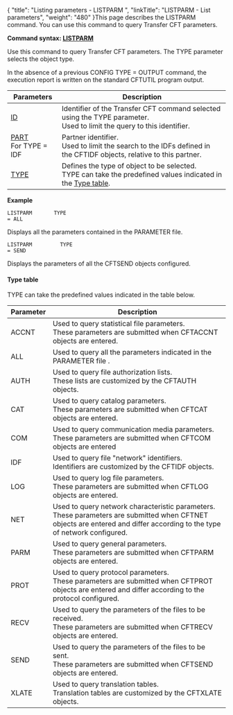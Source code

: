 {
    "title": "Listing parameters - LISTPARM ",
    "linkTitle": "LISTPARM - List parameters",
    "weight": "480"
}This page describes the LISTPARM command. You can use this command
to query Transfer CFT parameters.

****Command syntax: [LISTPARM](../../../command_summary#LISTPARM)****

Use this command to query Transfer CFT parameters. The TYPE parameter selects the object type.

In the absence of a previous CONFIG TYPE = OUTPUT command,
the execution report is written on the standard CFTUTIL program output.


| Parameters  | Description  |
| --- | --- |
| <a href="../../../command_summary/parameter_intro/id">ID</a>  | Identifier of the Transfer CFT command selected using the TYPE parameter.<br/> Used to limit the query to this identifier. |
| <a href="../../../command_summary/parameter_intro/part">PART</a> <br/> For TYPE = IDF | Partner identifier.<br/> Used to limit the search to the IDFs defined in the CFTIDF objects, relative to this partner. |
| <a href="../../../command_summary/parameter_intro/type">TYPE</a> | Defines the type of object to be selected.<br/> TYPE can take the predefined values indicated in the <a href="#Type_table">Type table</a>. |


****Example****

```
LISTPARM       TYPE
= ALL
```

Displays all the parameters contained in the PARAMETER file.

```
LISTPARM         TYPE
= SEND
```

Displays the parameters of all the CFTSEND objects configured.

<span id="Type_table"></span>

#### Type table

TYPE can take the predefined values indicated in the table below.


| Parameter  | Description  |
| --- | --- |
| ACCNT  | Used to query statistical file parameters.<br /> These parameters are submitted when CFTACCNT objects are entered. |
| ALL  | Used to query all the parameters indicated in the PARAMETER file . |
| AUTH  | Used to query file authorization lists.<br /> These lists are customized by the CFTAUTH objects.  |
| CAT  | Used to query catalog parameters.<br /> These parameters are submitted when CFTCAT objects are entered. |
| COM  | Used to query communication media parameters.<br /> These parameters are submitted when CFTCOM objects are entered  |
| IDF  | Used to query file "network" identifiers.<br /> Identifiers are customized by the CFTIDF objects.  |
| LOG  | Used to query log file parameters.<br /> These parameters are submitted when CFTLOG objects are entered.  |
| NET  | Used to query network characteristic parameters.<br /> These parameters are submitted when CFTNET objects are entered and differ according to the type of network configured.  |
| PARM  | Used to query general parameters.<br /> These parameters are submitted when CFTPARM objects are entered.  |
| PROT  | Used to query protocol parameters.<br /> These parameters are submitted when CFTPROT objects are entered and differ according to the protocol configured.  |
| RECV  | Used to query the parameters of the files to be received.<br /> These parameters are submitted when CFTRECV objects are entered.  |
| SEND  | Used to query the parameters of the files to be sent.<br /> These parameters are submitted when CFTSEND objects are entered. |
| XLATE  | Used to query translation tables.<br /> Translation tables are customized by the CFTXLATE objects.  |


